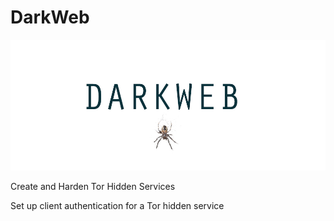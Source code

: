 # DarkWeb
<center><img src="https://raw.githubusercontent.com/darkseid-security/darkweb/main/img/darkweb.jpg"></center>

<p>Create and Harden Tor Hidden Services<br></p>
<p>Set up client authentication for a Tor hidden service</p>
